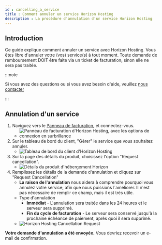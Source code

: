 ```yaml
---
id : cancelling_a_service
title : Comment annuler un service Horizon Hosting
description : La procédure d'annulation d'un service Horizon Hosting
---
```


## Introduction

Ce guide explique comment annuler un service avec Horizon Hosting. Vous êtes libre d'annuler votre (vos) service(s) à tout moment. Toute demande de remboursement DOIT être faite via un ticket de facturation, sinon elle ne sera pas traitée.

:::note

Si vous avez des questions ou si vous avez besoin d'aide, veuillez [nous contacter](https://hrzn.link/getting_support)

:::

## Annulation d'un service
1. Naviguez vers le [Panneau de facturation](https://hrzn.link/billing), et connectez-vous.
   - ![Panneau de facturation d'Horizon Hosting, avec les options de connexion en surbrillance](https://archive.horizonnetworks.uk/Resources/Documentation/Cancellation/BillingPanel.png)
2. Sur le tableau de bord du client, "Gérer" le service que vous souhaitez annuler.
   - ![Tableau de bord du client d'Horizon Hosting](https://archive.horizonnetworks.uk/Resources/Documentation/Cancellation/ClientDashboard.png)
3. Sur la page des détails du produit, choisissez l'option "Request cancellation".
   - ![Détails du produit d'hébergement Horizon](https://archive.horizonnetworks.uk/Resources/Documentation/Cancellation/ProductDetails.png)
4. Remplissez les détails de la demande d'annulation et cliquez sur "Request Cancellation"
   - **La raison de l'annulation** nous aidera à comprendre pourquoi vous annulez votre service, afin que nous puissions l'améliorer. Il n'est pas nécessaire de remplir ce champ, mais il est très utile.
   - Type d'annulation
     - **Immédiat** - L'annulation sera traitée dans les 24 heures et le serveur sera supprimé.
     - **Fin du cycle de facturation** - Le serveur sera conservé jusqu'à la prochaine échéance de paiement, après quoi il sera supprimé.
   - ![Horizon Hosting Cancellation Request](https://archive.horizonnetworks.uk/Resources/Documentation/Cancellation/CancellationRequest.png)

**Votre demande d'annulation a été envoyée.** Vous devriez recevoir un e-mail de confirmation.